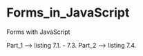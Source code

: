 # Forms_in_JavaScript
 Forms with JavaScript


Part_1 --> listing 7.1. - 7.3.
Part_2 --> listing 7.4.